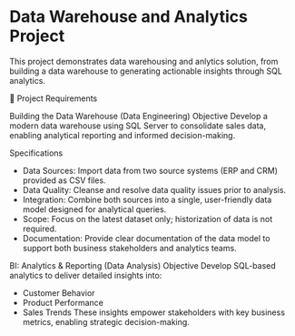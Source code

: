 # Data Warehouse and Analytics Project
This project demonstrates data warehousing and anlytics solution, from building a data warehouse to generating actionable insights through SQL analytics.

🚀 Project Requirements

Building the Data Warehouse (Data Engineering)
Objective
Develop a modern data warehouse using SQL Server to consolidate sales data, enabling analytical reporting and informed decision-making.

Specifications
- Data Sources: Import data from two source systems (ERP and CRM) provided as CSV files.
- Data Quality: Cleanse and resolve data quality issues prior to analysis.
- Integration: Combine both sources into a single, user-friendly data model designed for analytical queries.
- Scope: Focus on the latest dataset only; historization of data is not required.
- Documentation: Provide clear documentation of the data model to support both business stakeholders and analytics teams.

BI: Analytics & Reporting (Data Analysis)
Objective
Develop SQL-based analytics to deliver detailed insights into:
- Customer Behavior
- Product Performance
- Sales Trends
These insights empower stakeholders with key business metrics, enabling strategic decision-making.
